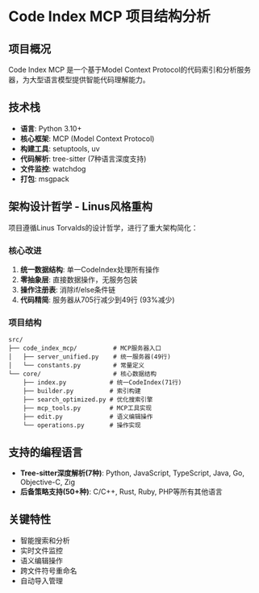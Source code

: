 # Code Index MCP 项目结构分析

## 项目概况
Code Index MCP 是一个基于Model Context Protocol的代码索引和分析服务器，为大型语言模型提供智能代码理解能力。

## 技术栈
- **语言**: Python 3.10+
- **核心框架**: MCP (Model Context Protocol)
- **构建工具**: setuptools, uv
- **代码解析**: tree-sitter (7种语言深度支持)
- **文件监控**: watchdog
- **打包**: msgpack

## 架构设计哲学 - Linus风格重构
项目遵循Linus Torvalds的设计哲学，进行了重大架构简化：

### 核心改进
1. **统一数据结构**: 单一CodeIndex处理所有操作
2. **零抽象层**: 直接数据操作，无服务包装
3. **操作注册表**: 消除if/else条件链
4. **代码精简**: 服务器从705行减少到49行 (93%减少)

### 项目结构
```
src/
├── code_index_mcp/          # MCP服务器入口
│   ├── server_unified.py    # 统一服务器(49行)
│   └── constants.py         # 常量定义
└── core/                    # 核心数据结构
    ├── index.py            # 统一CodeIndex(71行)
    ├── builder.py          # 索引构建
    ├── search_optimized.py # 优化搜索引擎
    ├── mcp_tools.py        # MCP工具实现
    ├── edit.py             # 语义编辑操作
    └── operations.py       # 操作实现
```

## 支持的编程语言
- **Tree-sitter深度解析(7种)**: Python, JavaScript, TypeScript, Java, Go, Objective-C, Zig
- **后备策略支持(50+种)**: C/C++, Rust, Ruby, PHP等所有其他语言

## 关键特性
- 智能搜索和分析
- 实时文件监控
- 语义编辑操作
- 跨文件符号重命名
- 自动导入管理